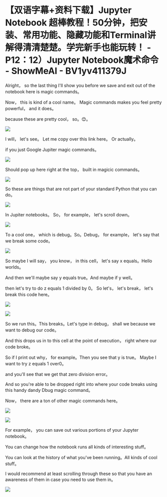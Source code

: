 # 【双语字幕+资料下载】Jupyter Notebook 超棒教程！50分钟，把安装、常用功能、隐藏功能和Terminal讲解得清清楚楚。学完新手也能玩转！ - P12：12）Jupyter Notebook魔术命令 - ShowMeAI - BV1yv411379J

Alright， so the last thing I'll show you before we save and exit out of the notebook here is magic commands。

 Now， this is kind of a cool name。 Magic commands makes you feel pretty powerful， and it does。

 because these are pretty cool， so。😊。

![](img/48c3eb139983bc807bec7c1942f7eacd_1.png)

I will， let's see。 Let me copy over this link here。 Or actually。

 if you just Google Jupiter magic commands。

![](img/48c3eb139983bc807bec7c1942f7eacd_3.png)

Should pop up here right at the top， built in magicic commands。



![](img/48c3eb139983bc807bec7c1942f7eacd_5.png)

So these are things that are not part of your standard Python that you can do。



![](img/48c3eb139983bc807bec7c1942f7eacd_7.png)

In Jupiter notebooks。 So， for example， let's scroll down。



![](img/48c3eb139983bc807bec7c1942f7eacd_9.png)

To a cool one， which is debug。So。Debug， for example， let's say that we break some code。



![](img/48c3eb139983bc807bec7c1942f7eacd_11.png)

So maybe I will say， you know， in this cell， let's say x equals。Hello worlds。

And then we'll maybe say y equals true。And maybe if y well。

 then let's try to do z equals 1 divided by 0。 So let's， let's break， let's break this code here。



![](img/48c3eb139983bc807bec7c1942f7eacd_13.png)

![](img/48c3eb139983bc807bec7c1942f7eacd_14.png)

So we run this。This breaks。Let's type in debug， shall we because we want to debug our code。

And this drops us in to this cell at the point of execution， right where our code broke。

So if I print out why， for example。Then you see that y is true。 Maybe I want to try z equals 1 over0。

 and you'll see that we get that zero division error。

And so you're able to be dropped right into where your code breaks using this handy dandy Dbug magic command。

 Now， there are a ton of other magic commands here。



![](img/48c3eb139983bc807bec7c1942f7eacd_16.png)

![](img/48c3eb139983bc807bec7c1942f7eacd_17.png)

For example， you can save out various portions of your Jupyter notebook。

 You can change how the notebook runs all kinds of interesting stuff。

 You can look at the history of what you've been running。All kinds of cool stuff。

I would recommend at least scrolling through these so that you have an awareness of them in case you need to use them in。



![](img/48c3eb139983bc807bec7c1942f7eacd_19.png)
